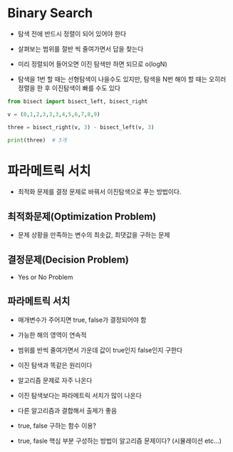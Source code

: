 # Binary Search

- 탐색 전에 반드시 정렬이 되어 있어야 한다
- 살펴보는 범위를 절반 씩 줄여가면서 답을 찾는다
- 미리 정렬되어 들어오면 이진 탐색만 하면 되므로 o(logN)

- 탐색을 1번 할 때는 선형탐색이 나을수도 있지만, 탐색을 N번 해야 할 때는 오히러 정렬을 한 후 이진탐색이 빠를 수도 있다

```python
from bisect import bisect_left, bisect_right

v = (0,1,2,3,3,3,4,5,6,7,8,9)

three = bisect_right(v, 3) - bisect_left(v, 3)

print(three)  # 3개
```

# 파라메트릭 서치

- 최적화 문제를 결정 문제로 바꿔서 이진탐색으로 푸는 방법이다.

## 최적화문제(Optimization Problem)

- 문제 상황을 만족하는 변수의 최솟값, 최댓값을 구하는 문제

## 결정문제(Decision Problem)

- Yes or No Problem

## 파라메트릭 서치

- 매개변수가 주어지면 true, false가 결정되어야 함
- 가능한 해의 영역이 연속적
- 범위를 반씩 줄여가면서 가운데 값이 true인지 false인지 구한다
- 이진 탐색과 똑같은 원리이다

- 알고리즘 문제로 자주 나온다
- 이진 탐색보다는 파라메트릭 서치가 많이 나온다
- 다른 알고리즘과 결합해서 출제가 좋음
- true, false 구하는 함수 이용?
- true, fasle 핵심 부분 구성하는 방법이 알고리즘 문제이다? (시뮬레이션 etc...)
